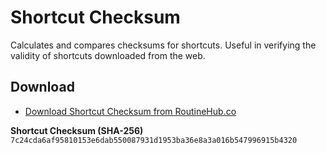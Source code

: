 # Shortcut Checksum

Calculates and compares checksums for shortcuts. Useful in verifying the validity of shortcuts downloaded from the web.

## Download

- [Download Shortcut Checksum from RoutineHub.co](https://routinehub.co/shortcut/3845)

**Shortcut Checksum (SHA-256)**
`7c24cda6af95810153e6dab550087931d1953ba36e8a3a016b547996915b4320`